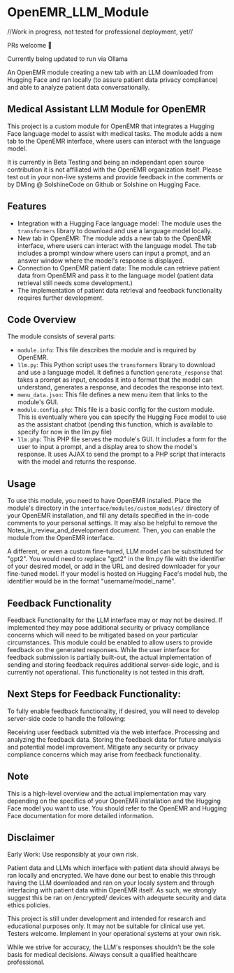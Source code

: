 # OpenEMR_LLM_Module

//Work in progress, not tested for professional deployment, yet//

PRs welcome 🤗 

Currently being updated to run via Ollama

An OpenEMR module creating a new tab with an LLM downloaded from Hugging Face and ran locally (to assure patient data privacy compliance) and able to analyze patient data conversationally.

## Medical Assistant LLM Module for OpenEMR

This project is a custom module for OpenEMR that integrates a Hugging Face language model to assist with medical tasks. The module adds a new tab to the OpenEMR interface, where users can interact with the language model.

It is currently in Beta Testing and being an independant open source contribution it is not affiliated with the OpenEMR organization itself. Please test out in your non-live systems and provide feedback in the comments or by DMing @ SolshineCode on Github or Solshine on Hugging Face.

## Features

- Integration with a Hugging Face language model: The module uses the `transformers` library to download and use a language model locally.
- New tab in OpenEMR: The module adds a new tab to the OpenEMR interface, where users can interact with the language model. The tab includes a prompt window where users can input a prompt, and an answer window where the model's response is displayed.
- Connection to OpenEMR patient data: The module can retrieve patient data from OpenEMR and pass it to the language model (patient data retrieval still needs some development.)
- The implementation of patient data retrieval and feedback functionality requires further development.

## Code Overview

The module consists of several parts:

- `module.info`: This file describes the module and is required by OpenEMR.
- `llm.py`: This Python script uses the `transformers` library to download and use a language model. It defines a function `generate_response` that takes a prompt as input, encodes it into a format that the model can understand, generates a response, and decodes the response into text.
- `menu_data.json`: This file defines a new menu item that links to the module's GUI.
- `module.config.php`: This file is a basic config for the custom module. This is eventually where you can specify the Hugging Face model to use as the assistant chatbot (pending this function, which is available to specify for now in the llm.py file)
- `llm.php`: This PHP file serves the module's GUI. It includes a form for the user to input a prompt, and a display area to show the model's response. It uses AJAX to send the prompt to a PHP script that interacts with the model and returns the response.

## Usage

To use this module, you need to have OpenEMR installed. Place the module's directory in the `interface/modules/custom_modules/` directory of your OpenEMR installation, and fill any details specified in the in-code comments to your personal settings. It may also be helpful to remove the Notes_in_review_and_development document. Then, you can enable the module from the OpenEMR interface.

A different, or even a custom fine-tuned, LLM model can be substituted for "gpt2". You would need to replace "gpt2" in the llm.py file with the identifier of your desired model, or add in the URL and desired downloader for your fine-tuned model. If your model is hosted on Hugging Face's model hub, the identifier would be in the format "username/model_name".

## Feedback Functionality

Feedback Functionality for the LLM interface may or may not be desired. If implemented they may pose additional security or privacy compliance concerns which will need to be mitigated based on your particular circumstances. This module could be enabled to allow users to provide feedback on the generated responses. While the user interface for feedback submission is partially built-out, the actual implementation of sending and storing feedback requires additional server-side logic, and is currently not operational. This functionality is not tested in this draft.

## Next Steps for Feedback Functionality:

To fully enable feedback functionality, if desired, you will need to develop server-side code to handle the following:

Receiving user feedback submitted via the web interface.
Processing and analyzing the feedback data.
Storing the feedback data for future analysis and potential model improvement.
Mitigate any security or privacy compliance concerns which may arise from feedback functionality.

## Note

This is a high-level overview and the actual implementation may vary depending on the specifics of your OpenEMR installation and the Hugging Face model you want to use. You should refer to the OpenEMR and Hugging Face documentation for more detailed information.

## Disclaimer

Early Work: Use responsibly at your own risk.

Patient data and LLMs which interface with patient data should always be ran locally and encrypted. We have done our best to enable this through having the LLM downloaded and ran on your localy system and through interfacing with patient data within OpenEMR itself. As such, we strongly suggest this be ran on /encrypted/ devices with adequete security and data ethics policies.

This project is still under development and intended for research and educational purposes only. It may not be suitable for clinical use yet. Testers welcome. Implement in your operational systems at your own risk.

While we strive for accuracy, the LLM's responses shouldn't be the sole basis for medical decisions. Always consult a qualified healthcare professional.
